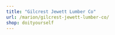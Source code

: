 ```yaml
---
title: "Gilcrest Jewett Lumber Co"
url: /marion/gilcrest-jewett-lumber-co/
shop: doityourself
---
```

